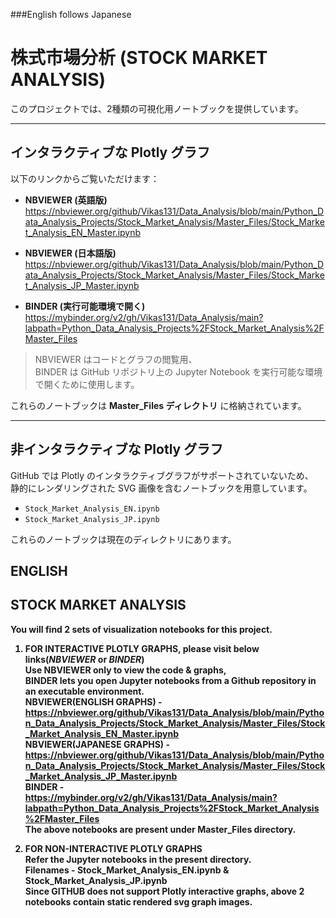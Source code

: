 ###English follows Japanese
# 株式市場分析 (STOCK MARKET ANALYSIS)

このプロジェクトでは、2種類の可視化用ノートブックを提供しています。  

---

## インタラクティブな Plotly グラフ

以下のリンクからご覧いただけます：  

- **NBVIEWER (英語版)**
https://nbviewer.org/github/Vikas131/Data_Analysis/blob/main/Python_Data_Analysis_Projects/Stock_Market_Analysis/Master_Files/Stock_Market_Analysis_EN_Master.ipynb

- **NBVIEWER (日本語版)**  https://nbviewer.org/github/Vikas131/Data_Analysis/blob/main/Python_Data_Analysis_Projects/Stock_Market_Analysis/Master_Files/Stock_Market_Analysis_JP_Master.ipynb

- **BINDER (実行可能環境で開く)**  
  https://mybinder.org/v2/gh/Vikas131/Data_Analysis/main?labpath=Python_Data_Analysis_Projects%2FStock_Market_Analysis%2FMaster_Files<br>

> NBVIEWER はコードとグラフの閲覧用、  
> BINDER は GitHub リポジトリ上の Jupyter Notebook を実行可能な環境で開くために使用します。  

これらのノートブックは **Master_Files ディレクトリ** に格納されています。  

---

## 非インタラクティブな Plotly グラフ

GitHub では Plotly のインタラクティブグラフがサポートされていないため、  
静的にレンダリングされた SVG 画像を含むノートブックを用意しています。  

- `Stock_Market_Analysis_EN.ipynb`  
- `Stock_Market_Analysis_JP.ipynb`  

これらのノートブックは現在のディレクトリにあります。  


## ENGLISH

## <b>STOCK MARKET ANALYSIS<b>

You will find 2 sets of visualization notebooks for this project.<br>
1. FOR INTERACTIVE PLOTLY GRAPHS, please visit below links(***NBVIEWER*** or ***BINDER***)<br>
Use NBVIEWER only to view the code & graphs,<br>
BINDER lets you open Jupyter notebooks from a Github repository in an executable environment.<br>
<b>NBVIEWER(ENGLISH GRAPHS)</b> -
https://nbviewer.org/github/Vikas131/Data_Analysis/blob/main/Python_Data_Analysis_Projects/Stock_Market_Analysis/Master_Files/Stock_Market_Analysis_EN_Master.ipynb
<br><b>NBVIEWER(JAPANESE GRAPHS)</b> -
https://nbviewer.org/github/Vikas131/Data_Analysis/blob/main/Python_Data_Analysis_Projects/Stock_Market_Analysis/Master_Files/Stock_Market_Analysis_JP_Master.ipynb
<br><b>BINDER - </b><br>
https://mybinder.org/v2/gh/Vikas131/Data_Analysis/main?labpath=Python_Data_Analysis_Projects%2FStock_Market_Analysis%2FMaster_Files<br>
The above notebooks are present under <b>Master_Files<b> directory.

2. FOR NON-INTERACTIVE PLOTLY GRAPHS<br>
   Refer the Jupyter notebooks in the present directory.<br>
   Filenames - Stock_Market_Analysis_EN.ipynb & Stock_Market_Analysis_JP.ipynb<br>
   Since GITHUB does not support Plotly interactive graphs, above 2 notebooks contain static rendered svg graph images. 


